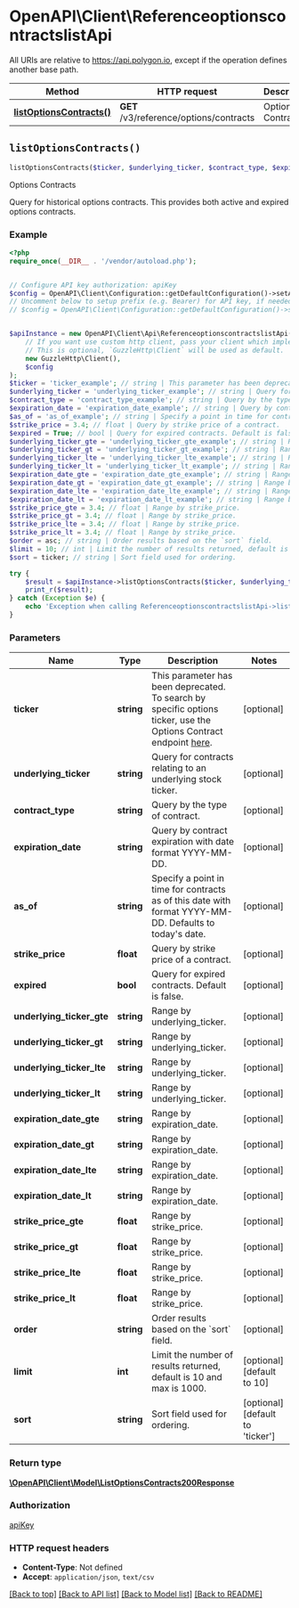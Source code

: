 # OpenAPI\Client\ReferenceoptionscontractslistApi

All URIs are relative to https://api.polygon.io, except if the operation defines another base path.

| Method | HTTP request | Description |
| ------------- | ------------- | ------------- |
| [**listOptionsContracts()**](ReferenceoptionscontractslistApi.md#listOptionsContracts) | **GET** /v3/reference/options/contracts | Options Contracts |


## `listOptionsContracts()`

```php
listOptionsContracts($ticker, $underlying_ticker, $contract_type, $expiration_date, $as_of, $strike_price, $expired, $underlying_ticker_gte, $underlying_ticker_gt, $underlying_ticker_lte, $underlying_ticker_lt, $expiration_date_gte, $expiration_date_gt, $expiration_date_lte, $expiration_date_lt, $strike_price_gte, $strike_price_gt, $strike_price_lte, $strike_price_lt, $order, $limit, $sort): \OpenAPI\Client\Model\ListOptionsContracts200Response
```

Options Contracts

Query for historical options contracts. This provides both active and expired options contracts.

### Example

```php
<?php
require_once(__DIR__ . '/vendor/autoload.php');


// Configure API key authorization: apiKey
$config = OpenAPI\Client\Configuration::getDefaultConfiguration()->setApiKey('apiKey', 'YOUR_API_KEY');
// Uncomment below to setup prefix (e.g. Bearer) for API key, if needed
// $config = OpenAPI\Client\Configuration::getDefaultConfiguration()->setApiKeyPrefix('apiKey', 'Bearer');


$apiInstance = new OpenAPI\Client\Api\ReferenceoptionscontractslistApi(
    // If you want use custom http client, pass your client which implements `GuzzleHttp\ClientInterface`.
    // This is optional, `GuzzleHttp\Client` will be used as default.
    new GuzzleHttp\Client(),
    $config
);
$ticker = 'ticker_example'; // string | This parameter has been deprecated. To search by specific options ticker, use the Options Contract endpoint [here](https://polygon.io/docs/options/get_v3_reference_options_contracts__options_ticker).
$underlying_ticker = 'underlying_ticker_example'; // string | Query for contracts relating to an underlying stock ticker.
$contract_type = 'contract_type_example'; // string | Query by the type of contract.
$expiration_date = 'expiration_date_example'; // string | Query by contract expiration with date format YYYY-MM-DD.
$as_of = 'as_of_example'; // string | Specify a point in time for contracts as of this date with format YYYY-MM-DD. Defaults to today's date.
$strike_price = 3.4; // float | Query by strike price of a contract.
$expired = True; // bool | Query for expired contracts. Default is false.
$underlying_ticker_gte = 'underlying_ticker_gte_example'; // string | Range by underlying_ticker.
$underlying_ticker_gt = 'underlying_ticker_gt_example'; // string | Range by underlying_ticker.
$underlying_ticker_lte = 'underlying_ticker_lte_example'; // string | Range by underlying_ticker.
$underlying_ticker_lt = 'underlying_ticker_lt_example'; // string | Range by underlying_ticker.
$expiration_date_gte = 'expiration_date_gte_example'; // string | Range by expiration_date.
$expiration_date_gt = 'expiration_date_gt_example'; // string | Range by expiration_date.
$expiration_date_lte = 'expiration_date_lte_example'; // string | Range by expiration_date.
$expiration_date_lt = 'expiration_date_lt_example'; // string | Range by expiration_date.
$strike_price_gte = 3.4; // float | Range by strike_price.
$strike_price_gt = 3.4; // float | Range by strike_price.
$strike_price_lte = 3.4; // float | Range by strike_price.
$strike_price_lt = 3.4; // float | Range by strike_price.
$order = asc; // string | Order results based on the `sort` field.
$limit = 10; // int | Limit the number of results returned, default is 10 and max is 1000.
$sort = ticker; // string | Sort field used for ordering.

try {
    $result = $apiInstance->listOptionsContracts($ticker, $underlying_ticker, $contract_type, $expiration_date, $as_of, $strike_price, $expired, $underlying_ticker_gte, $underlying_ticker_gt, $underlying_ticker_lte, $underlying_ticker_lt, $expiration_date_gte, $expiration_date_gt, $expiration_date_lte, $expiration_date_lt, $strike_price_gte, $strike_price_gt, $strike_price_lte, $strike_price_lt, $order, $limit, $sort);
    print_r($result);
} catch (Exception $e) {
    echo 'Exception when calling ReferenceoptionscontractslistApi->listOptionsContracts: ', $e->getMessage(), PHP_EOL;
}
```

### Parameters

| Name | Type | Description  | Notes |
| ------------- | ------------- | ------------- | ------------- |
| **ticker** | **string**| This parameter has been deprecated. To search by specific options ticker, use the Options Contract endpoint [here](https://polygon.io/docs/options/get_v3_reference_options_contracts__options_ticker). | [optional] |
| **underlying_ticker** | **string**| Query for contracts relating to an underlying stock ticker. | [optional] |
| **contract_type** | **string**| Query by the type of contract. | [optional] |
| **expiration_date** | **string**| Query by contract expiration with date format YYYY-MM-DD. | [optional] |
| **as_of** | **string**| Specify a point in time for contracts as of this date with format YYYY-MM-DD. Defaults to today&#39;s date. | [optional] |
| **strike_price** | **float**| Query by strike price of a contract. | [optional] |
| **expired** | **bool**| Query for expired contracts. Default is false. | [optional] |
| **underlying_ticker_gte** | **string**| Range by underlying_ticker. | [optional] |
| **underlying_ticker_gt** | **string**| Range by underlying_ticker. | [optional] |
| **underlying_ticker_lte** | **string**| Range by underlying_ticker. | [optional] |
| **underlying_ticker_lt** | **string**| Range by underlying_ticker. | [optional] |
| **expiration_date_gte** | **string**| Range by expiration_date. | [optional] |
| **expiration_date_gt** | **string**| Range by expiration_date. | [optional] |
| **expiration_date_lte** | **string**| Range by expiration_date. | [optional] |
| **expiration_date_lt** | **string**| Range by expiration_date. | [optional] |
| **strike_price_gte** | **float**| Range by strike_price. | [optional] |
| **strike_price_gt** | **float**| Range by strike_price. | [optional] |
| **strike_price_lte** | **float**| Range by strike_price. | [optional] |
| **strike_price_lt** | **float**| Range by strike_price. | [optional] |
| **order** | **string**| Order results based on the &#x60;sort&#x60; field. | [optional] |
| **limit** | **int**| Limit the number of results returned, default is 10 and max is 1000. | [optional] [default to 10] |
| **sort** | **string**| Sort field used for ordering. | [optional] [default to &#39;ticker&#39;] |

### Return type

[**\OpenAPI\Client\Model\ListOptionsContracts200Response**](../Model/ListOptionsContracts200Response.md)

### Authorization

[apiKey](../../README.md#apiKey)

### HTTP request headers

- **Content-Type**: Not defined
- **Accept**: `application/json`, `text/csv`

[[Back to top]](#) [[Back to API list]](../../README.md#endpoints)
[[Back to Model list]](../../README.md#models)
[[Back to README]](../../README.md)
